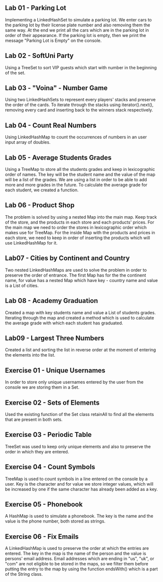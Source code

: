 Lab 01 - Parking Lot
-

Implementing a LinkedHashSet to simulate a parking lot. We enter cars to the parking lot by their license plate number 
and also removing them the same way. At the end we print all the cars which are in the parking lot in order of their 
appearance. If the parking lot is empty, then we print the message "Parking Lot is Empty" on the console.

Lab 02 - SoftUni Party
-

Using a TreeSet to sort VIP guests which start with number in the beginning of the set.

Lab 03 - "Voina" - Number Game
-

Using two LinkedHashSets to represent every players' stacks and preserve the order of the cards. To iterate through the 
stacks using iterator().next(), removing every card and inserting back to the winners stack respectively.

Lab 04 - Count Real Numbers
-

Using LinkedHashMap to count the occurrences of numbers in an user input array of doubles. 

Lab 05 - Average Students Grades
-

Using a TreeMap to store all the students grades and keep in lexicographic order of names. The key will be the student 
name and the value of the map will be a list of the grades. We are using a list in order to be able to add more and more 
grades in the future. To calculate the average grade for each student, we created a function. 

Lab 06 - Product Shop
-

The problem is solved by using a nested Map into the main map. Keep track of the store, and the products in each store 
and each products' prices. For the main map we need to order the stores in lexicographic order which makes use for 
TreeMap. For the inside Map with the products and prices in each store, we need to keep in order of inserting the 
products which will use LinkedHashMap for it.

Lab07 - Cities by Continent and Country
-

Two nested LinkedHashMaps are used to solve the problem in order to preserve the order of entrance. The first Map has 
for the the continent name, for value has a nested Map which have key - country name and value is a List of cities. 

Lab 08 - Academy Graduation
-

Created a map with key students name and value a List of students grades. Iterating through the map and created a method 
which is used to calculate the average grade with which each student has graduated. 

Lab09 - Largest Three Numbers
-

Created a list and sorting the list in reverse order at the moment of entering the elements into the list. 

Exercise 01 - Unique Usernames
-

In order to store only unique usernames entered by the user from the console we are storing them in a Set.

Exercise 02 - Sets of Elements
-

Used the existing function of the Set class retainAll to find all the elements that are present in both sets.

Exercise 03 - Periodic Table
-

TreeSet was used to keep only unique elements and also to preserve the order in which they are entered.

Exercise 04 - Count Symbols
-

TreeMap is used to count symbols in a line entered on the console by a user. Key is the character and for value we store 
integer values, which will be increased by one if the same character has already been added as a key. 

Exercise 05 - Phonebook
-

A HashMap is used to simulate a phonebook. The key is the name and the value is the phone number, both stored as strings. 

Exercise 06 - Fix Emails
-

A LinkedHashMap is used to preserve the order at which the entries are entered. The key in the map is the name of the 
person and the value is persons' email address. Email addresses which are ending in "us", "uk", or "com" are not eligible 
to be stored in the maps, so we filter them before putting the entry to the map by using the function endsWith() which 
is a part of the String class.